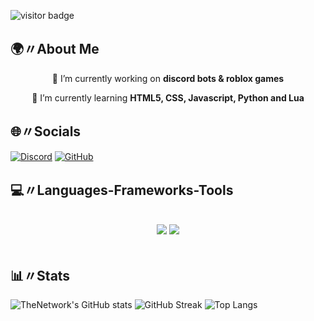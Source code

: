 ![visitor badge](https://visitor-badge.laobi.icu/badge?page_id=systemsps.socialenginerring)

## 🌍〃About Me

<div align="center">
 
 🔭 I’m currently working on **discord bots & roblox games**
 
 🌱 I’m currently learning **HTML5, CSS, Javascript, Python and Lua**

</div>

## 🌐〃Socials

[![Discord](https://img.shields.io/badge/-Discord-5865F2?style=flat-square&logo=Discord&logoColor=white)](https://discord.com/users/1200909869872586752)
[![GitHub](https://img.shields.io/badge/-GitHub-181717?style=flat-square&logo=GitHub&logoColor=white)](https://github.com/socialenginerring)

## 💻〃Languages-Frameworks-Tools
<br/>
<div align="center">
    <img src="https://skillicons.dev/icons?i=html,css,vscode,github,figma," />
    <img src="https://skillicons.dev/icons?i=nodejs,python,javascript,lua" /><br>
</div>
<br/>

## 📊〃Stats

![TheNetwork's GitHub stats](https://github-readme-stats.vercel.app/api?username=socialenginerring&show_icons=true&theme=radical)
![GitHub Streak](https://github-readme-streak-stats.herokuapp.com/?user=socialenginerring&theme=radical)
![Top Langs](https://github-readme-stats.vercel.app/api/top-langs/?username=socialenginerring&theme=radical)

